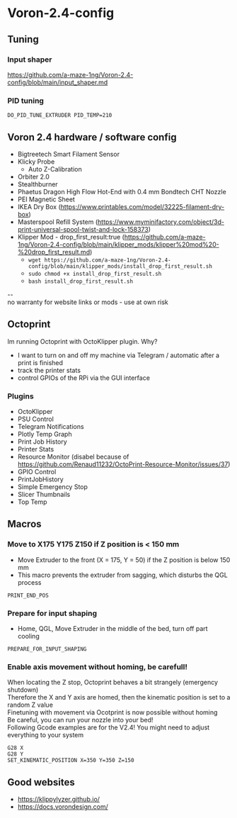 # Voron-2.4-config
## Tuning  
### Input shaper  
https://github.com/a-maze-1ng/Voron-2.4-config/blob/main/input_shaper.md  
### PID tuning  
```DO_PID_TUNE_EXTRUDER PID_TEMP=210```  

## Voron 2.4 hardware / software config
* Bigtreetech Smart Filament Sensor  
* Klicky Probe  
  * Auto Z-Calibration  
* Orbiter 2.0  
* Stealthburner  
* Phaetus Dragon High Flow Hot-End with 0.4 mm Bondtech CHT Nozzle  
* PEI Magnetic Sheet  
* IKEA Dry Box (https://www.printables.com/model/32225-filament-dry-box)  
* Masterspool Refill System (https://www.myminifactory.com/object/3d-print-universal-spool-twist-and-lock-158373)  
* Klipper Mod - drop_first_result:true (https://github.com/a-maze-1ng/Voron-2.4-config/blob/main/klipper_mods/klipper%20mod%20-%20drop_first_result.md)
  * ```wget https://github.com/a-maze-1ng/Voron-2.4-config/blob/main/klipper_mods/install_drop_first_result.sh```
  * ```sudo chmod +x install_drop_first_result.sh```
  * ```bash install_drop_first_result.sh```  

--  
no warranty for website links or mods - use at own risk

## Octoprint
Im running Octoprint with OctoKlipper plugin. 
Why?  
* I want to turn on and off my machine via Telegram / automatic after a print is finished
* track the printer stats
* control GPIOs of the RPi via the GUI interface

### Plugins  
* OctoKlipper
* PSU Control
* Telegram Notifications
* Plotly Temp Graph
* Print Job History
* Printer Stats
* Resource Monitor (disabel because of https://github.com/Renaud11232/OctoPrint-Resource-Monitor/issues/37)
* GPIO Control
* PrintJobHistory 
* Simple Emergency Stop
* Slicer Thumbnails
* Top Temp

## Macros
### Move to X175 Y175 Z150 if Z position is < 150 mm
* Move Extruder to the front (X = 175, Y = 50) if the Z position is below 150 mm  
* This macro prevents the extruder from sagging, which disturbs the QGL process

```PRINT_END_POS```  

### Prepare for input shaping  
* Home, QGL, Move Extruder in the middle of the bed, turn off part cooling  

```PREPARE_FOR_INPUT_SHAPING```  

### Enable axis movement without homing, be carefull!
When locating the Z stop, Octoprint behaves a bit strangely (emergency shutdown)  
Therefore the X and Y axis are homed, then the kinematic position is set to a random Z value  
Finetuning with movement via Ocotprint is now possible without homing  
Be careful, you can run your nozzle into your bed!  
Following Gcode examples are for the V2.4! You might need to adjust everything to your system

```G28 X```  
```G28 Y```  
```SET_KINEMATIC_POSITION X=350 Y=350 Z=150```  

## Good websites
* https://klippylyzer.github.io/  
* https://docs.vorondesign.com/
